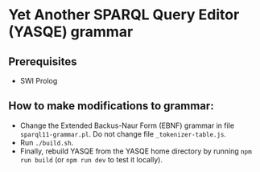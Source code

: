 # Yet Another SPARQL Query Editor (YASQE) grammar

## Prerequisites

- SWI Prolog

## How to make modifications to grammar:

- Change the Extended Backus-Naur Form (EBNF) grammar in file
  `sparql11-grammar.pl`.  Do not change file `_tokenizer-table.js`.
- Run `./build.sh`.
- Finally, rebuild YASQE from the YASQE home directory by running `npm run build` (or `npm run dev` to test it locally).
